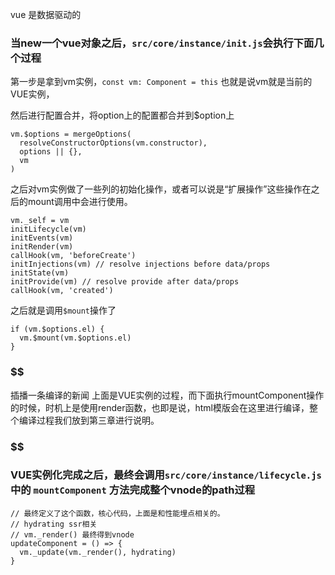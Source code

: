 vue 是数据驱动的

### 当new一个vue对象之后，`src/core/instance/init.js`会执行下面几个过程

第一步是拿到vm实例，`const vm: Component = this` 也就是说vm就是当前的VUE实例，

然后进行配置合并，将option上的配置都合并到$option上

```
vm.$options = mergeOptions(
  resolveConstructorOptions(vm.constructor),
  options || {},
  vm
)
```

之后对vm实例做了一些列的初始化操作，或者可以说是“扩展操作”这些操作在之后的mount调用中会进行使用。
```
vm._self = vm
initLifecycle(vm)
initEvents(vm)
initRender(vm)
callHook(vm, 'beforeCreate')
initInjections(vm) // resolve injections before data/props
initState(vm)
initProvide(vm) // resolve provide after data/props
callHook(vm, 'created')
```

之后就是调用`$mount`操作了

```
if (vm.$options.el) {
  vm.$mount(vm.$options.el)
}
```

### $$$$$$$$$$$$$$$$$$$$$$$$$$$$$$$$$$$$$$
插播一条编译的新闻
上面是VUE实例的过程，而下面执行mountComponent操作的时候，时机上是使用render函数，也即是说，html模版会在这里进行编译，整个编译过程我们放到第三章进行说明。

### $$$$$$$$$$$$$$$$$$$$$$$$$$$$$$$$$$$$$$

### VUE实例化完成之后，最终会调用`src/core/instance/lifecycle.js` 中的 `mountComponent` 方法完成整个vnode的path过程

```
// 最终定义了这个函数，核心代码，上面是和性能埋点相关的。
// hydrating ssr相关
// vm._render() 最终得到vnode
updateComponent = () => {
  vm._update(vm._render(), hydrating)
}
```